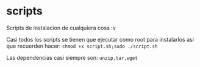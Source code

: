 # scripts
Scripts de instalacion de cualquiera cosa :v

Casi todos los scripts se tienen que ejecutar como root para instalarlos asi que recuerden hacer: `chmod +x script.sh;sudo ./script.sh`

Las dependencias casi siempre son: `unzip,tar,wget`
